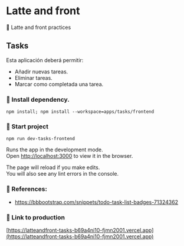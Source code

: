 # Latte and front

💫 Latte and front practices

## Tasks

Esta aplicación deberá permitir:

* Añadir nuevas tareas.
* Eliminar tareas.
* Marcar como completada una tarea.

### 🚚 Install dependency.

`
npm install;
npm install --workspace=apps/tasks/frontend
`

### 🛵 Start project

`npm run dev-tasks-frontend`

Runs the app in the development mode.\
Open [http://localhost:3000](http://localhost:3000) to view it in the browser.

The page will reload if you make edits.\
You will also see any lint errors in the console.

### 📄 References:

* https://bbbootstrap.com/snippets/todo-task-list-badges-71324362

### 🔗 Link to production

[https://latteandfront-tasks-b69a4ni10-fjmn2001.vercel.app](https://latteandfront-tasks-b69a4ni10-fjmn2001.vercel.app)
